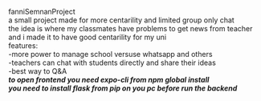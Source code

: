 fanniSemnanProject<br/>
a small project made for more centarility and limited group only chat<br/>
the idea is where my classmates have problems to get news from teacher and i made it to have good centarility for my uni <br/>
features:<br/>
-more power to manage school versuse whatsapp and others<br/>
-teachers can chat with students directly and share their ideas<br/>
-best way to Q&A<br/>
***to open frontend you need expo-cli from npm global install***<br/>
***you need to install flask from pip on you pc before run the backend***

